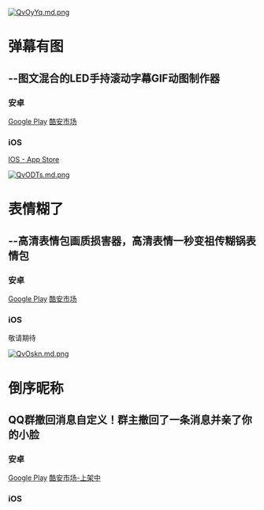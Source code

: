 
[![QvOyYq.md.png](https://s2.ax1x.com/2019/12/21/QvOyYq.md.png)](https://imgchr.com/i/QvOyYq)

# 弹幕有图
## --图文混合的LED手持滚动字幕GIF动图制作器


### 安卓

[Google Play](https://play.google.com/store/apps/details?id=milukun.flutter_app)
[酷安市场](https://www.coolapk.com/apk/244183)

### iOS

[IOS - App Store](https://apps.apple.com/cn/app/id1485570541)

[![QvODTs.md.png](https://s2.ax1x.com/2019/12/21/QvODTs.md.png)](https://imgchr.com/i/QvODTs)

# 表情糊了
## --高清表情包画质损害器，高清表情一秒变祖传糊锅表情包

### 安卓

[Google Play](https://play.google.com/store/apps/details?id=milukun.nan.hutusq)
[酷安市场](https://www.coolapk.com/apk/244183)

### iOS

敬请期待

[![QvOskn.md.png](https://s2.ax1x.com/2019/12/21/QvOskn.md.png)](https://imgchr.com/i/QvOskn)

# 倒序昵称
## QQ群撤回消息自定义！群主撤回了一条消息并亲了你的小脸

### 安卓

[Google Play](https://play.google.com/store/apps/details?id=nan.milukun.name_reverse)
[酷安市场-上架中]()

### iOS

